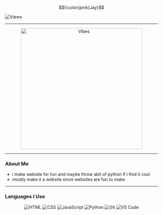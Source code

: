 $${\color{pink}Jay}$$

![Views](https://count.getloli.com/get/@boyratata?theme=rule34)

---

<div align="center">
  <img src="https://giffiles.alphacoders.com/209/209343.gif" alt="Vibes" width="400">
</div>

---

### About Me
- i make website for fun and maybe throw abit of python if i find it cool
- mostly make it a website since websites are fun to make  

---

### Languages I Use
<div style="text-align: center;">
  <img src="https://img.shields.io/badge/HTML5-FFB7C5?style=for-the-badge&logo=html&logoColor=white" alt="HTML">
  <img src="https://img.shields.io/badge/CSS3-FFB7C5?style=for-the-badge&logo=css&logoColor=white" alt="CSS">
  <img src="https://img.shields.io/badge/JavaScript-FFB7C5?style=for-the-badge&logo=javascript&logoColor=white" alt="JavaScript">
  <img src="https://img.shields.io/badge/Python-FFB7C5?style=for-the-badge&logo=python&logoColor=white" alt="Python">
  <img src="https://img.shields.io/badge/Git-FFB7C5?style=for-the-badge&logo=git&logoColor=white" alt="Git">
  <img src="https://img.shields.io/badge/VS_Code-FFB7C5?style=for-the-badge&logo=visual-studio-code&logoColor=white" alt="VS Code">
</div>

